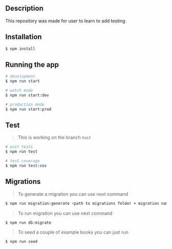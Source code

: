 ## Description

This repository was made for user to learn to add testing

## Installation

```bash
$ npm install
```

## Running the app

```bash
# development
$ npm run start

# watch mode
$ npm run start:dev

# production mode
$ npm run start:prod
```

## Test

> This is working on the branch `test`

```bash
# unit tests
$ npm run test

# test coverage
$ npm run test:cov
```

## Migrations

> To generate a migration you can use next command

```bash
$ npm run migration:generate <path to migrations folder + migration name>
```

> To run migration you can use next command

```bash
$ npm run db:migrate
```

> To seed a couple of example books you can just run

```bash
$ npm run seed
```
